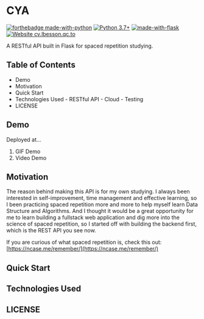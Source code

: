 # CYA

[![forthebadge made-with-python](http://ForTheBadge.com/images/badges/made-with-python.svg)](https://www.python.org/) [![Python 3.7+](https://img.shields.io/badge/python-3.7+-blue.svg)](https://www.python.org/downloads/release/python-360/) [![made-with-flask](https://img.shields.io/badge/Made%20with-Flask-1f425f.svg)](https://www.python.org/) [![Website cv.lbesson.qc.to](https://img.shields.io/website-up-down-green-red/http/cv.lbesson.qc.to.svg)](http://cv.lbesson.qc.to/)

A RESTful API built in Flask for spaced repetition studying.

## Table of Contents

- Demo
- Motivation
- Quick Start
- Technologies Used - RESTful API - Cloud - Testing
- LICENSE

## Demo

Deployed at...

1.  GIF Demo
2.  Video Demo

## Motivation

The reason behind making this API is for my own studying. I always been interested in self-improvement, time management and effective learning, so I been practicing spaced repetition more and more to help myself learn Data Structure and Algorithms. And I thought it would be a great opportunity for me to learn building a fullstack web application and dig more into the science of spaced repetition, so I started off with building the backend first, which is the REST API you see now.

If you are curious of what spaced repetition is, check this out: [https://ncase.me/remember/](https://ncase.me/remember/)

## Quick Start

## Technologies Used

## LICENSE

